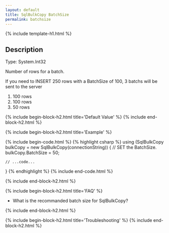 ```yaml
---
layout: default
title: SqlBulkCopy BatchSize
permalink: batchsize
---
```


{% include template-h1.html %}

## Description
Type: System.Int32

Number of rows for a batch.

If you need to INSERT 250 rows with a BatchSize of 100, 3 batchs will be sent to the server
1. 100 rows
2. 100 rows
3. 50 rows

{% include begin-block-h2.html title='Default Value' %}
{% include end-block-h2.html %}

{% include begin-block-h2.html title='Example' %}

{% include begin-code.html %}
{% highlight csharp %}
using (SqlBulkCopy bulkCopy = new SqlBulkCopy(connectionString))
{
	// SET the BatchSize.
	bulkCopy.BatchSize = 50;
	
	// ...code...
}
{% endhighlight %}
{% include end-code.html %}

{% include end-block-h2.html %}

{% include begin-block-h2.html title='FAQ' %}
- What is the recommanded batch size for SqlBulkCopy?

{% include end-block-h2.html %}

{% include begin-block-h2.html title='Troubleshooting' %}
{% include end-block-h2.html %}
